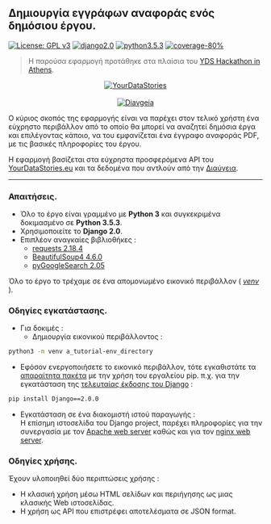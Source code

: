 ## Δημιουργία εγγράφων αναφοράς ενός δημόσιου έργου.
[![License: GPL v3](https://img.shields.io/badge/License-GPL%20v3-blue.svg)](https://www.gnu.org/licenses/gpl-3.0)
[![django2.0](https://img.shields.io/badge/Django-2.0-green.svg)](https://docs.djangoproject.com/en/2.0/releases/)
[![python3.5.3](https://img.shields.io/badge/Python-3.5.3-blue.svg)](https://www.python.org/downloads/release/python-353/)
[![coverage-80%](https://img.shields.io/badge/coverage-95%25-brightgreen.svg)](https://github.com/Tas-sos/yds-reports)

> Η παρούσα εφαρμογή προτάθηκε στα πλαίσια του [YDS Hackathon in Athens](https://yourdatastories.eu/features/hackathons/yds-hackathon-athens/).

<p align="center">
<a href="http://platform.yourdatastories.eu/"><img src="https://yourdatastories.eu/wp-content/uploads/2016/01/YDS_Logo_SiteKopie.png" alt="YourDataStories"></a>
<br/> <br/>
<a href="https://www.diavgeia.gov.gr/"><img src="https://www.diavgeia.gov.gr/img/diavgeia_all_logo.png" alt="Diavgeia"></a>
<br/>
</p>

Ο κύριος σκοπός της εφαρμογής είναι να παρέχει στον τελικό χρήστη ένα εύχρηστο περιβάλλον από το οποίο θα μπορεί να αναζητεί δημόσια έργα και επιλέγοντας κάποιο, να του εμφανίζεται ένα έγγραφο αναφοράς PDF, με τις βασικές πληροφορίες του έργου.

Η εφαρμογή βασίζεται στα εύχρηστα προσφερόμενα API του [YourDataStories.eu](platform.yourdatastories.eu/) και τα δεδομένα που αντλούν από την [Διαύγεια](https://www.diavgeia.gov.gr/).

-----

### Απαιτήσεις.
* Όλο το έργο είναι γραμμένο με **Python 3** και συγκεκριμένα δοκιμασμένο σε **Python 3.5.3**.
* Χρησιμοποιείτε το **Django 2.0**.
* Επιπλέον αναγκαίες βιβλιοθήκες :
  * [requests 2.18.4](http://python-requests.org/)
  * [BeautifulSoup4 4.6.0](https://www.crummy.com/software/BeautifulSoup/)
  * [pyGoogleSearch 2.05](https://github.com/mdonnalley/pyGoogleSearch)

Όλο το έργο το τρέχαμε σε ένα απομονωμένο εικονικό περιβάλλον ( [*venv*](https://docs.python.org/3/tutorial/venv.html) ).


### Οδηγίες εγκατάστασης.
* Για δοκιμές :
  * Δημιουργία εικονικού περιβάλλοντος :
```bash
python3 -m venv a_tutorial-env_directory
```
  * Εφόσον ενεργοποιήσετε το εικονικό περιβάλλον, τότε εγκαθιστάτε τα [απαραίτητα πακέτα](https://github.com/Tas-sos/yds-reports#%CE%91%CF%80%CE%B1%CE%B9%CF%84%CE%AE%CF%83%CE%B5%CE%B9%CF%82) με την χρήση του εργαλείου pip. π.χ. για την εγκατάσταση της [τελευταίας έκδοσης του Django](https://www.djangoproject.com/download/) :
  ```bash
  pip install Django==2.0.0
```

* Εγκατάσταση σε ένα διακομιστή ιστού παραγωγής : <br>
Η επίσημη ιστοσελίδα του Django project, παρέχει πληροφορίες για την συνεργασία με τον [Apache web server](https://docs.djangoproject.com/el/2.0/howto/deployment/wsgi/) καθώς και για τον [nginx web server](https://docs.djangoproject.com/el/2.0/howto/deployment/wsgi/uwsgi/).

### Οδηγίες χρήσης.
Έχουν υλοποιηθεί δύο περιπτώσεις χρήσης :

* Η κλασική χρήση μέσω HTML σελίδων και περιήγησης ως μιας κλασικής Web ιστοσελίδας.
* Η χρήση ως API που επιστρέφει αποτελέσματα σε JSON format.



<!-- Η εφαρμογή αποτελείται από ένα Django Application. -->

